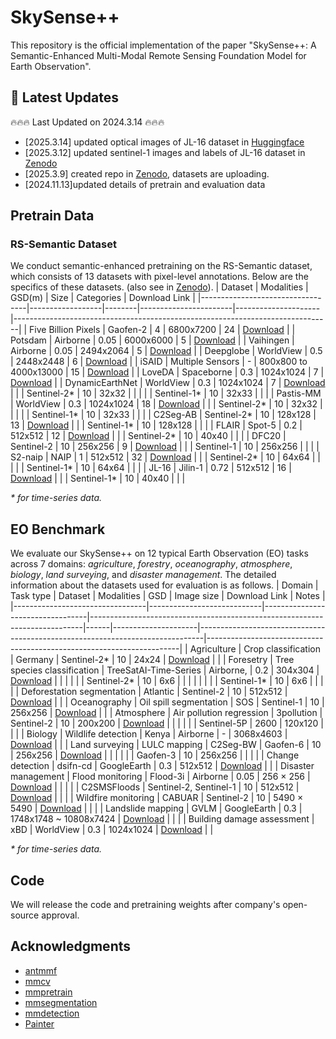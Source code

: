 # SkySense++ 
This repository is the official implementation of the paper "SkySense++: A Semantic-Enhanced Multi-Modal Remote Sensing Foundation Model for Earth Observation".

## 📢 Latest Updates
🔥🔥🔥 Last Updated on 2024.3.14 🔥🔥🔥
- [2025.3.14] updated optical images of JL-16 dataset in [Huggingface](https://huggingface.co/datasets/KKKKKKang/JL-16)
- [2025.3.12] updated sentinel-1 images and labels of JL-16 dataset  in [Zenodo](https://zenodo.org/records/15010418) 
- [2025.3.9] created repo in [Zenodo](https://zenodo.org/records/15010418), datasets are uploading.
- [2024.11.13]updated details of pretrain and evaluation data

## Pretrain Data
### RS-Semantic Dataset
We conduct semantic-enhanced pretraining on the RS-Semantic dataset, which consists of 13 datasets with pixel-level annotations. Below are the specifics of these datasets. (also see in [Zenodo](https://zenodo.org/records/15010418)).
| Dataset                          | Modalities       | GSD(m) | Size                  | Categories          | Download Link                                                                 |
|----------------------------------|------------------|--------|-----------------------|---------------------|-------------------------------------------------------------------------------|
| Five Billion Pixels              | Gaofen-2         | 4      | 6800x7200             | 24                  | [Download](https://x-ytong.github.io/project/Five-Billion-Pixels.html)                   |
| Potsdam                          | Airborne         | 0.05   | 6000x6000             | 5                   | [Download](https://www.isprs.org/education/benchmarks/UrbanSemLab/2d-sem-label-potsdam.aspx)                               |
| Vaihingen                        | Airborne         | 0.05   | 2494x2064             | 5                   | [Download](https://www.isprs.org/education/benchmarks/UrbanSemLab/2d-sem-label-vaihingen.aspx)                            |
| Deepglobe                        | WorldView        | 0.5    | 2448x2448             | 6                   | [Download](https://www.kaggle.com/datasets/balraj98/deepglobe-land-cover-classification-dataset)                            |
| iSAID                            | Multiple Sensors | -      | 800x800 to 4000x13000 | 15                  | [Download](https://captain-whu.github.io/iSAID/index.html)                                 |
| LoveDA                           | Spaceborne       | 0.3    | 1024x1024             | 7                   | [Download](https://github.com/Junjue-Wang/LoveDA)                              |
| DynamicEarthNet                  | WorldView        | 0.3    | 1024x1024             | 7                   | [Download](https://github.com/aysim/dynnet)                     |
|                                  | Sentinel-2*      | 10     | 32x32                 |                     |                                                                               |
|                                  | Sentinel-1*      | 10     | 32x33                 |                     |                                                                               |
| Pastis-MM                        | WorldView        | 0.3    | 1024x1024             | 18                  | [Download](https://github.com/VSainteuf/pastis-benchmark)                           |
|                                  | Sentinel-2*      | 10     | 32x32                 |                     |                                                                               |
|                                  | Sentinel-1*      | 10     | 32x33                 |                     |                                                                               |
| C2Seg-AB                         | Sentinel-2*      | 10     | 128x128               | 13                  | [Download](https://github.com/danfenghong/RSE_Cross-city)                              |
|                                  | Sentinel-1*      | 10     | 128x128               |                     |                                                                               |
| FLAIR                            | Spot-5           | 0.2    | 512x512               | 12                  | [Download](https://github.com/IGNF/FLAIR-2)                          |
|                                  | Sentinel-2*      | 10     | 40x40                 |                     |                                                                               |
| DFC20                            | Sentinel-2       | 10     | 256x256               | 9                   | [Download](https://ieee-dataport.org/competitions/2020-ieee-grss-data-fusion-contest)                            |
|                                  | Sentinel-1       | 10     | 256x256               |                     |                                                                               |
| S2-naip                          | NAIP             | 1      | 512x512               | 32                  | [Download](https://huggingface.co/datasets/allenai/s2-naip)                               |
|                                  | Sentinel-2*      | 10     | 64x64                 |                     |                                                                               |
|                                  | Sentinel-1*      | 10     | 64x64                 |                     |                                                                               |
| JL-16                            | Jilin-1          | 0.72   | 512x512               | 16                  | [Download](https://zenodo.org/records/15010418)                                 |
|                                  | Sentinel-1*      | 10     | 40x40                 |                     |                                                                               |

*\* for time-series data.*
## EO Benchmark
We evaluate our SkySense++ on 12 typical Earth Observation (EO) tasks across 7 domains: *agriculture*, *forestry*, *oceanography*, *atmosphere*, *biology*, *land surveying*, and *disaster management*. The detailed information about the datasets used for evaluation is as follows.
| Domain                          | Task type                  | Dataset                          | Modalities                                                                 | GSD  | Image size          | Download Link                                                                 | Notes                                                                 |
|---------------------------------|----------------------------|----------------------------------|----------------------------------------------------------------------------|------|---------------------|-------------------------------------------------------------------------------|-----------------------------------------------------------------------|
| Agriculture                     | Crop classification        | Germany                          | Sentinel-2*                                                                | 10   | 24x24               | [Download](https://github.com/michaeltrs/DeepSatModels/tree/main/data)                               |                                                                       |
| Foresetry                       | Tree species classification | TreeSatAI-Time-Series            | Airborne,                                          | 0.2  | 304x304             | [Download](http://example.com/download/treesatai-time-series)                |                                                                       |
|                                 |                            |                                  | Sentinel-2*                                                                | 10   | 6x6                 |         |      |                                                                       |
|                                 |                            |                                  | Sentinel-1*                                                                | 10   | 6x6                 |         |                                                                       |
|                                 | Deforestation segmentation | Atlantic                         | Sentinel-2                                                                 | 10   | 512x512             | [Download](https://github.com/davej23/attention-mechanism-unet)                    |                                                                       |
| Oceanography                    | Oil spill segmentation     | SOS                              | Sentinel-1                                                                 | 10   | 256x256             | [Download](https://grzy.cug.edu.cn/zhuqiqi/en/yjgk/32384/list/index.htm)                                 |                                                                       |
| Atmosphere                      | Air pollution regression   | 3pollution                       | Sentinel-2                                             | 10   | 200x200             | [Download](https://github.com/CoDIS-Lab/AQNet)                           |                                                                       |
|                                 |                            |                                  | Sentinel-5P                                                                | 2600 | 120x120             |               |                                                                       |
| Biology                         | Wildlife detection         | Kenya                            | Airborne                                                                   | -    | 3068x4603           | [Download](https://data.4tu.nl/articles/_/12713903/1)                                |                                                                       |
| Land surveying                  | LULC mapping               | C2Seg-BW                         | Gaofen-6                                                      | 10   | 256x256             | [Download](https://github.com/danfenghong/RSE_Cross-city)                             |                                                                       |
|                                 |                            |                                  | Gaofen-3                                                                   | 10   | 256x256             |                   |                                                                       |
|                                 | Change detection           | dsifn-cd                         | GoogleEarth                                                                | 0.3  | 512x512             | [Download](https://github.com/GeoZcx/A-deeply-supervised-image-fusion-network-for-change-detection-in-remote-sensing-images/tree/master/dataset)                      |                                                                       |
| Disaster management             | Flood monitoring           | Flood-3i                         | Airborne                                                                   | 0.05 | 256 × 256           | [Download](https://drive.google.com/drive/folders/1FMAKf2sszoFKjq0UrUmSLnJDbwQSpfxR)                           |                                                                       |
|                                 |                            | C2SMSFloods                      | Sentinel-2, Sentinel-1                                                     | 10   | 512x512             | [Download](https://beta.source.coop/c2sms/)                         |                                                                       |
|                                 | Wildfire monitoring        | CABUAR                           | Sentinel-2                                                                 | 10   | 5490 × 5490         | [Download](https://github.com/DarthReca/CaBuAr)                               |                                                                       |
|                                 | Landslide mapping          | GVLM                             | GoogleEarth                                                                | 0.3  | 1748x1748 ~ 10808x7424 | [Download](https://github.com/zxk688/GVLM)                                 |                                                                       |
|                                 | Building damage assessment | xBD                              | WorldView                                                                  | 0.3  | 1024x1024           | [Download](https://xview2.org/)                                   |                                                                       |

*\* for time-series data.*

## Code
We will release the code and pretraining weights after company's open-source approval.

## Acknowledgments
- [antmmf](https://github.com/alipay/Ant-Multi-Modal-Framework)
- [mmcv](https://github.com/open-mmlab/mmcv)
- [mmpretrain](https://github.com/open-mmlab/mmpretrain)
- [mmsegmentation](https://github.com/open-mmlab/mmsegmentation)
- [mmdetection](https://github.com/open-mmlab/mmdetection)
- [Painter](https://github.com/baaivision/Painter)

